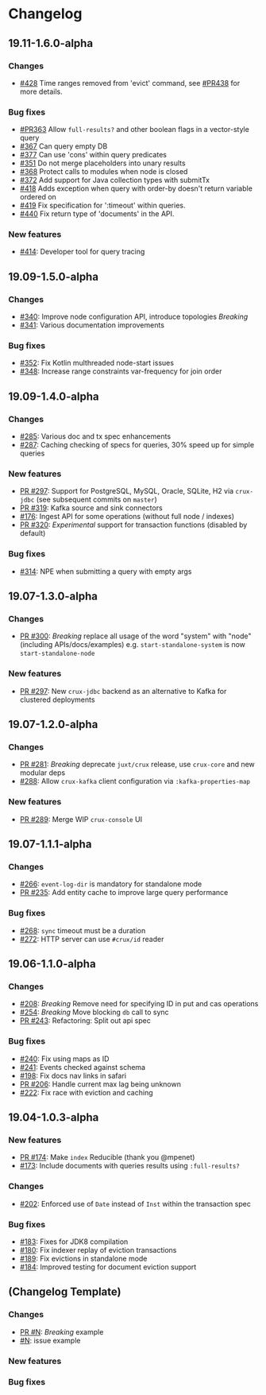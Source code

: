 # Changelog

## 19.11-1.6.0-alpha

### Changes
* [#428](https://github.com/juxt/crux/issues/428) Time ranges removed from 'evict' command, see [#PR438](https://github.com/juxt/crux/pull/438) for more details.

### Bug fixes

* [#PR363](https://github.com/juxt/crux/pull/363) Allow `full-results?` and other boolean flags in a vector-style query
* [#367](https://github.com/juxt/crux/issues/367) Can query empty DB
* [#377](https://github.com/juxt/crux/issues/377) Can use 'cons' within query predicates
* [#351](https://github.com/juxt/crux/issues/351) Do not merge placeholders into unary results
* [#368](https://github.com/juxt/crux/issues/368) Protect calls to modules when node is closed
* [#372](https://github.com/juxt/crux/issues/372) Add support for Java collection types with submitTx
* [#418](https://github.com/juxt/crux/issues/418) Adds exception when query with order-by doesn't return variable ordered on
* [#419](https://github.com/juxt/crux/issues/419) Fix specification for ':timeout' within queries.
* [#440](https://github.com/juxt/crux/issues/440) Fix return type of 'documents' in the API.

### New features
* [#414](https://github.com/juxt/crux/issues/414): Developer tool for query tracing

## 19.09-1.5.0-alpha

### Changes

* [#340](https://github.com/juxt/crux/pull/340): Improve node configuration API, introduce topologies *Breaking*
* [#341](https://github.com/juxt/crux/issues/341): Various documentation improvements

### Bug fixes

* [#352](https://github.com/juxt/crux/issues/352): Fix Kotlin multhreaded node-start issues
* [#348](https://github.com/juxt/crux/issues/348): Increase range constraints var-frequency for join order

## 19.09-1.4.0-alpha

### Changes
* [#285](https://github.com/juxt/crux/issues/285): Various doc and tx spec enhancements
* [#287](https://github.com/juxt/crux/issues/287): Caching checking of specs for queries, 30% speed up for simple queries

### New features
* [PR #297](https://github.com/juxt/crux/pull/297): Support for PostgreSQL, MySQL, Oracle, SQLite, H2 via `crux-jdbc` (see subsequent commits on `master`)
* [PR #319](https://github.com/juxt/crux/pull/318): Kafka source and sink connectors
* [#176](https://github.com/juxt/crux/issues/176): Ingest API for some operations (without full node / indexes)
* [PR #320](https://github.com/juxt/crux/pull/320): *Experimental* support for transaction functions (disabled by default)

### Bug fixes
* [#314](https://github.com/juxt/crux/issues/314): NPE when submitting a query with empty args

## 19.07-1.3.0-alpha

### Changes

* [PR #300](https://github.com/juxt/crux/pull/300): *Breaking* replace all
  usage of the word "system" with "node" (including APIs/docs/examples) e.g. `start-standalone-system` is now `start-standalone-node`

### New features

* [PR #297](https://github.com/juxt/crux/pull/297): New `crux-jdbc` backend as an alternative to Kafka for clustered deployments

## 19.07-1.2.0-alpha

### Changes

* [PR #281](https://github.com/juxt/crux/pull/281): *Breaking* deprecate `juxt/crux` release, use `crux-core` and new modular deps
* [#288](https://github.com/juxt/crux/issues/288): Allow `crux-kafka` client configuration via `:kafka-properties-map`

### New features

* [PR #289](https://github.com/juxt/crux/issues/289): Merge WIP `crux-console` UI

## 19.07-1.1.1-alpha

### Changes

* [#266](https://github.com/juxt/crux/issues/266): `event-log-dir` is mandatory for standalone mode
* [PR #235](https://github.com/juxt/crux/pull/235): Add entity cache to improve large query performance

### Bug fixes

* [#268](https://github.com/juxt/crux/issues/268): `sync` timeout must be a duration
* [#272](https://github.com/juxt/crux/issues/272):  HTTP server can use `#crux/id` reader

## 19.06-1.1.0-alpha

### Changes

* [#208](https://github.com/juxt/crux/issues/208): *Breaking* Remove need for specifying ID in put and cas operations
* [#254](https://github.com/juxt/crux/issues/254): *Breaking* Move blocking `db` call to sync
* [PR #243](https://github.com/juxt/crux/pull/243): Refactoring: Split out api spec

### Bug fixes

* [#240](https://github.com/juxt/crux/issues/245): Fix using maps as ID
* [#241](https://github.com/juxt/crux/issues/241): Events checked against schema
* [#198](https://github.com/juxt/crux/issues/198): Fix docs nav links in safari
* [PR #206](https://github.com/juxt/crux/pull/206): Handle current max lag being unknown
* [#222](https://github.com/juxt/crux/issues/222): Fix race with eviction and caching

## 19.04-1.0.3-alpha

### New features

* [PR #174](https://github.com/juxt/crux/pull/174): Make `index` Reducible (thank you @mpenet)
* [#173](https://github.com/juxt/crux/issues/173): Include documents with queries results using `:full-results?`

### Changes

* [#202](https://github.com/juxt/crux/issues/202): Enforced use of `Date` instead of `Inst` within the transaction spec

### Bug fixes

* [#183](https://github.com/juxt/crux/issues/183): Fixes for JDK8 compilation
* [#180](https://github.com/juxt/crux/issues/180): Fix indexer replay of eviction transactions
* [#189](https://github.com/juxt/crux/issues/189): Fix evictions in standalone mode
* [#184](https://github.com/juxt/crux/issues/184): Improved testing for document eviction support

## (Changelog Template)

### Changes
* [PR #N](https://github.com/juxt/crux/pull/N): *Breaking* example
* [#N](https://github.com/juxt/crux/issues/N): issue example

### New features

### Bug fixes
